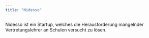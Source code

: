 ```yaml
---
title: "Nidesso"
---
```


Nidesso ist ein Startup, welches die Herausforderung mangelnder Vertretungslehrer an Schulen versucht zu lösen.